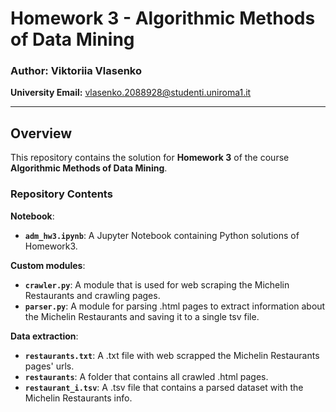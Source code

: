 # Homework 3 - Algorithmic Methods of Data Mining

### Author: Viktoriia Vlasenko  
**University Email:** [vlasenko.2088928@studenti.uniroma1.it](mailto:vlasenko.2088928@studenti.uniroma1.it)

---

## Overview
This repository contains the solution for **Homework 3** of the course **Algorithmic Methods of Data Mining**.

### Repository Contents
**Notebook**:
- **`adm_hw3.ipynb`**: A Jupyter Notebook containing Python solutions of Homework3.

**Custom modules**:
- **`crawler.py`**: A module that is used for web scraping the Michelin Restaurants and crawling pages.
- **`parser.py`**: A module for parsing .html pages to extract information about the Michelin Restaurants and saving it to a single tsv file.

**Data extraction**:
- **`restaurants.txt`**: A .txt file with web scrapped the Michelin Restaurants pages' urls.
- **`restaurants`**: A folder that contains all crawled .html pages.
- **`restaurant_i.tsv`**: A .tsv file that contains a parsed dataset with the Michelin Restaurants info.
